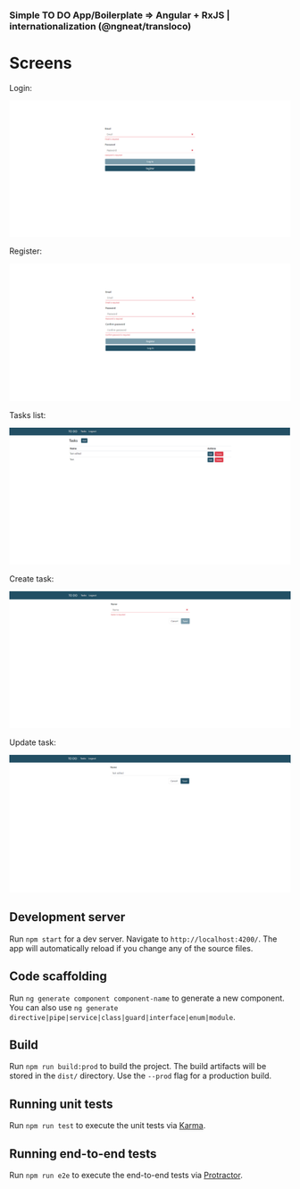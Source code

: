 ### Simple TO DO App/Boilerplate => Angular + RxJS | internationalization (@ngneat/transloco)

# Screens

Login:

![login](https://raw.githubusercontent.com/yerevin/hire-me-recruitation-repo/master/angular-rxjs/screenshots/login.png)

Register:

![register](https://raw.githubusercontent.com/yerevin/hire-me-recruitation-repo/master/angular-rxjs/screenshots/register.png)

Tasks list:

![tasks-list](https://raw.githubusercontent.com/yerevin/hire-me-recruitation-repo/master/angular-rxjs/screenshots/tasks-list.png)

Create task:

![create-task](https://raw.githubusercontent.com/yerevin/hire-me-recruitation-repo/master/angular-rxjs/screenshots/create-task.png)

Update task:

![update-task](https://raw.githubusercontent.com/yerevin/hire-me-recruitation-repo/master/angular-rxjs/screenshots/update-task.png)

## Development server

Run `npm start` for a dev server. Navigate to `http://localhost:4200/`. The app will automatically reload if you change any of the source files.

## Code scaffolding

Run `ng generate component component-name` to generate a new component. You can also use `ng generate directive|pipe|service|class|guard|interface|enum|module`.

## Build

Run `npm run build:prod` to build the project. The build artifacts will be stored in the `dist/` directory. Use the `--prod` flag for a production build.

## Running unit tests

Run `npm run test` to execute the unit tests via [Karma](https://karma-runner.github.io).

## Running end-to-end tests

Run `npm run e2e` to execute the end-to-end tests via [Protractor](http://www.protractortest.org/).
